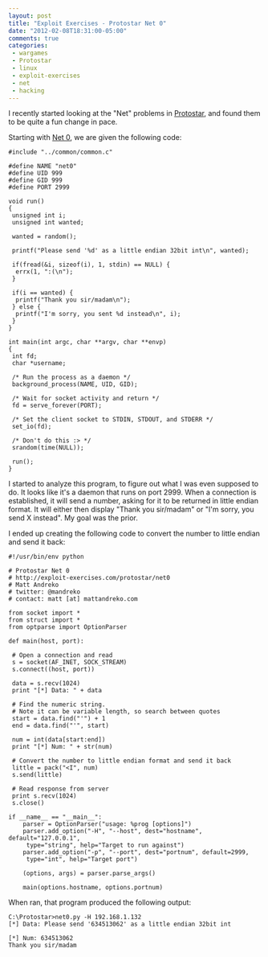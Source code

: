 ```yaml
---
layout: post
title: "Exploit Exercises - Protostar Net 0"
date: "2012-02-08T18:31:00-05:00"
comments: true
categories:
 - wargames
 - Protostar
 - linux
 - exploit-exercises
 - net
 - hacking
---
```


I recently started looking at the "Net" problems in [Protostar](http://exploit-exercises.com/protostar), and found them to be quite a fun change in pace. 

<!-- more -->

Starting with [Net 0](http://exploit-exercises.com/protostar/net0), we are given the following code: 

```
#include "../common/common.c"

#define NAME "net0"
#define UID 999
#define GID 999
#define PORT 2999

void run()
{
 unsigned int i;
 unsigned int wanted;

 wanted = random();

 printf("Please send '%d' as a little endian 32bit int\n", wanted);

 if(fread(&i, sizeof(i), 1, stdin) == NULL) {
  errx(1, ":(\n");
 }

 if(i == wanted) {
  printf("Thank you sir/madam\n");
 } else {
  printf("I'm sorry, you sent %d instead\n", i);
 }
}

int main(int argc, char **argv, char **envp)
{
 int fd;
 char *username;

 /* Run the process as a daemon */
 background_process(NAME, UID, GID); 

 /* Wait for socket activity and return */
 fd = serve_forever(PORT);

 /* Set the client socket to STDIN, STDOUT, and STDERR */
 set_io(fd);

 /* Don't do this :> */
 srandom(time(NULL));

 run();
}
```

I started to analyze this program, to figure out what I was even supposed to do.  It looks like it's a daemon that runs on port 2999.  When a connection is established, it will send a number, asking for it to be returned in little endian format.  It will either then display "Thank you sir/madam" or "I'm sorry, you send X instead".  My goal was the prior. 

I ended up creating the following code to convert the number to little endian and send it back: 

```
#!/usr/bin/env python

# Protostar Net 0
# http://exploit-exercises.com/protostar/net0
# Matt Andreko
# twitter: @mandreko
# contact: matt [at] mattandreko.com

from socket import *
from struct import *
from optparse import OptionParser

def main(host, port):

 # Open a connection and read
 s = socket(AF_INET, SOCK_STREAM)
 s.connect((host, port))

 data = s.recv(1024)
 print "[*] Data: " + data

 # Find the numeric string.
 # Note it can be variable length, so search between quotes
 start = data.find("'") + 1
 end = data.find("'", start)

 num = int(data[start:end])
 print "[*] Num: " + str(num)

 # Convert the number to little endian format and send it back
 little = pack("<I", num)
 s.send(little)

 # Read response from server
 print s.recv(1024)
 s.close()

if __name__ == "__main__":
    parser = OptionParser("usage: %prog [options]")
    parser.add_option("-H", "--host", dest="hostname", default="127.0.0.1", 
     type="string", help="Target to run against")
    parser.add_option("-p", "--port", dest="portnum", default=2999, 
     type="int", help="Target port")

    (options, args) = parser.parse_args()
    
    main(options.hostname, options.portnum)
```

When ran, that program produced the following output: 

```
C:\Protostar>net0.py -H 192.168.1.132
[*] Data: Please send '634513062' as a little endian 32bit int

[*] Num: 634513062
Thank you sir/madam
```


